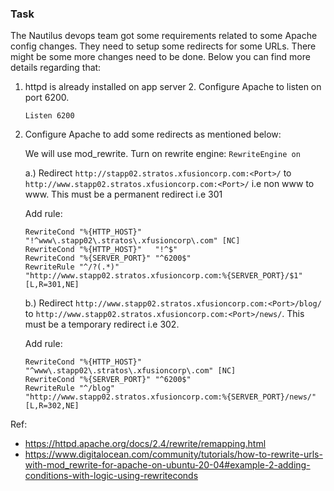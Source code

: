 ### Task
The Nautilus devops team got some requirements related to some Apache config changes. They need to setup some redirects for some URLs. There might be some more changes need to be done. Below you can find more details regarding that:


1. httpd is already installed on app server 2. Configure Apache to listen on port 6200.

   ``` Listen 6200 ```

2. Configure Apache to add some redirects as mentioned below:

   We will use mod_rewrite. Turn on rewrite engine: ```RewriteEngine on```

    a.) Redirect ```http://stapp02.stratos.xfusioncorp.com:<Port>/``` to ```http://www.stapp02.stratos.xfusioncorp.com:<Port>/``` i.e non www to www. This must be a permanent redirect i.e 301

   Add rule:
   ```
   RewriteCond "%{HTTP_HOST}"   "!^www\.stapp02\.stratos\.xfusioncorp\.com" [NC]
   RewriteCond "%{HTTP_HOST}"   "!^$"
   RewriteCond "%{SERVER_PORT}" "^6200$"
   RewriteRule "^/?(.*)"        "http://www.stapp02.stratos.xfusioncorp.com:%{SERVER_PORT}/$1" [L,R=301,NE]
   ```

    b.) Redirect ```http://www.stapp02.stratos.xfusioncorp.com:<Port>/blog/``` to ```http://www.stapp02.stratos.xfusioncorp.com:<Port>/news/```. This must be a temporary redirect i.e 302.

   Add rule:
   ```
   RewriteCond "%{HTTP_HOST}"   "^www\.stapp02\.stratos\.xfusioncorp\.com" [NC]
   RewriteCond "%{SERVER_PORT}" "^6200$"
   RewriteRule "^/blog"        "http://www.stapp02.stratos.xfusioncorp.com:%{SERVER_PORT}/news/" [L,R=302,NE]
   ```

Ref:
- https://httpd.apache.org/docs/2.4/rewrite/remapping.html
- https://www.digitalocean.com/community/tutorials/how-to-rewrite-urls-with-mod_rewrite-for-apache-on-ubuntu-20-04#example-2-adding-conditions-with-logic-using-rewriteconds
